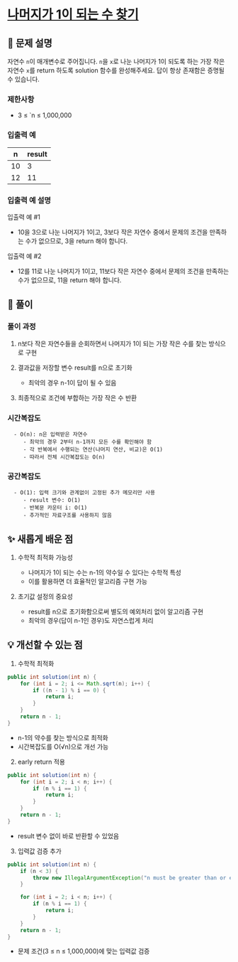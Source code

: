# [나머지가 1이 되는 수 찾기](https://school.programmers.co.kr/learn/courses/30/lessons/87389)

## 📌 문제 설명
자연수 `n`이 매개변수로 주어집니다. `n`을 `x`로 나눈 나머지가 1이 되도록 하는 가장 작은 자연수 `x`를 return 하도록 solution 함수를 완성해주세요. 답이 항상 존재함은 증명될 수 있습니다.


### 제한사항

- 3 ≤ `n ≤ 1,000,000

### 입출력 예
| n  | result |
|----|--------|
| 10 | 3      |
| 12 | 11     |

### 입출력 예 설명
입출력 예 #1
- 10을 3으로 나눈 나머지가 1이고, 3보다 작은 자연수 중에서 문제의 조건을 만족하는 수가 없으므로, 3을 return 해야 합니다.

입출력 예 #2
- 12를 11로 나눈 나머지가 1이고, 11보다 작은 자연수 중에서 문제의 조건을 만족하는 수가 없으므로, 11을 return 해야 합니다.



## 🧰 풀이

### 풀이 과정
1. n보다 작은 자연수들을 순회하면서 나머지가 1이 되는 가장 작은 수를 찾는 방식으로 구현


2. 결과값을 저장할 변수 result를 n으로 초기화

    - 최악의 경우 n-1이 답이 될 수 있음


3. 최종적으로 조건에 부합하는 가장 작은 수 반환


### 시간복잡도
      - O(n): n은 입력받은 자연수
         - 최악의 경우 2부터 n-1까지 모든 수를 확인해야 함
         - 각 반복에서 수행되는 연산(나머지 연산, 비교)은 O(1)
         - 따라서 전체 시간복잡도는 O(n)

### 공간복잡도
      - O(1): 입력 크기와 관계없이 고정된 추가 메모리만 사용
         - result 변수: O(1)
         - 반복문 카운터 i: O(1)
         - 추가적인 자료구조를 사용하지 않음

## ✨ 새롭게 배운 점
1. 수학적 최적화 가능성
    - 나머지가 1이 되는 수는 n-1의 약수일 수 있다는 수학적 특성
    - 이를 활용하면 더 효율적인 알고리즘 구현 가능


2. 초기값 설정의 중요성
    - result를 n으로 초기화함으로써 별도의 예외처리 없이 알고리즘 구현
    - 최악의 경우(답이 n-1인 경우)도 자연스럽게 처리


## 💡 개선할 수 있는 점
1. 수학적 최적화

```java
public int solution(int n) {
    for (int i = 2; i <= Math.sqrt(n); i++) {
        if ((n - 1) % i == 0) {
            return i;
        }
    }
    return n - 1;
}
```
   - n-1의 약수를 찾는 방식으로 최적화
   - 시간복잡도를 O(√n)으로 개선 가능


2. early return 적용

```java
public int solution(int n) {
    for (int i = 2; i < n; i++) {
        if (n % i == 1) {
            return i;
        }
    }
    return n - 1;
}
```
   - result 변수 없이 바로 반환할 수 있었음


3. 입력값 검증 추가
```java
public int solution(int n) {
    if (n < 3) {
        throw new IllegalArgumentException("n must be greater than or equal to 3");
    }

    for (int i = 2; i < n; i++) {
        if (n % i == 1) {
            return i;
        }
    }
    return n - 1;
}
```
   - 문제 조건(3 ≤ n ≤ 1,000,000)에 맞는 입력값 검증
